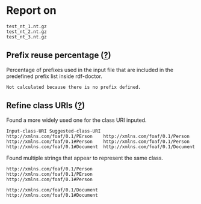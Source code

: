 # Report on
```
test_nt_1.nt.gz
test_nt_2.nt.gz
test_nt_3.nt.gz
```

## Prefix reuse percentage ([?](https://github.com/dbcls/rdf-doctor#output-description))
Percentage of prefixes used in the input file that are included in the predefined prefix list inside rdf-doctor.
```
Not calculated because there is no prefix defined.
```

## Refine class URIs ([?](https://github.com/dbcls/rdf-doctor#output-description))
Found a more widely used one for the class URI inputed.
```
Input-class-URI	Suggested-class-URI
http://xmlns.com/foaf/0.1/PErson	http://xmlns.com/foaf/0.1/Person
http://xmlns.com/foaf/0.1#Person	http://xmlns.com/foaf/0.1/Person
http://xmlns.com/foaf/0.1#Document	http://xmlns.com/foaf/0.1/Document
```

Found multiple strings that appear to represent the same class.
```
http://xmlns.com/foaf/0.1/Person
http://xmlns.com/foaf/0.1/PErson
http://xmlns.com/foaf/0.1#Person

http://xmlns.com/foaf/0.1/Document
http://xmlns.com/foaf/0.1#Document
```

